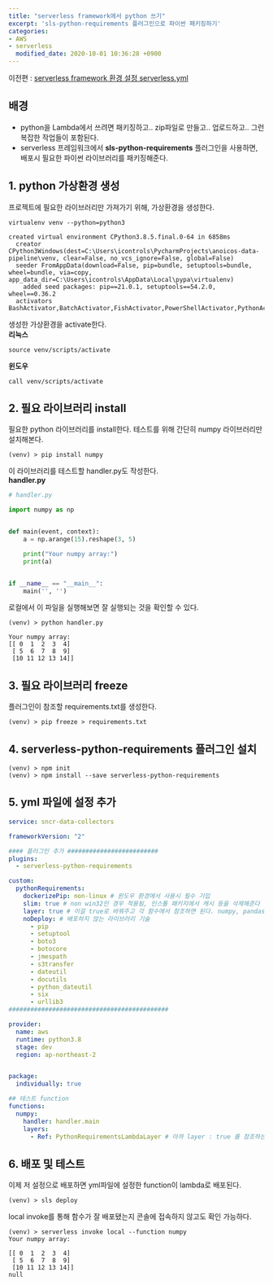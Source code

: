 ```yaml
---
title: "serverless framework에서 python 쓰기"
excerpt: 'sls-python-requirements 플러그인으로 파이썬 패키징하기'
categories:
- AWS
- serverless
  modified_date: 2020-10-01 10:36:28 +0900
---
```

이전편 : [serverless framework 환경 설정 serverless.yml](https://dasoldasol.github.io/aws/serverless/sls-yml/)

## 배경 
- python을 Lambda에서 쓰려면 패키징하고.. zip파일로 만들고.. 업로드하고.. 그런 복잡한 작업들이 포함된다. 
- serverless 프레임워크에서 **sls-python-requirements** 플러그인을 사용하면, 배포시 필요한 파이썬 라이브러리를 패키징해준다.

## 1. python 가상환경 생성 
프로젝트에 필요한 라이브러리만 가져가기 위해, 가상환경을 생성한다. 
```shell
virtualenv venv --python=python3
```
```
created virtual environment CPython3.8.5.final.0-64 in 6858ms
  creator CPython3Windows(dest=C:\Users\icontrols\PycharmProjects\anoicos-data-pipeline\venv, clear=False, no_vcs_ignore=False, global=False)
  seeder FromAppData(download=False, pip=bundle, setuptools=bundle, wheel=bundle, via=copy, app_data_dir=C:\Users\icontrols\AppData\Local\pypa\virtualenv)
    added seed packages: pip==21.0.1, setuptools==54.2.0, wheel==0.36.2
  activators BashActivator,BatchActivator,FishActivator,PowerShellActivator,PythonActivator,XonshActivator
```
생성한 가상환경을 activate한다.   
**리눅스**    
```shell
source venv/scripts/activate
```
**윈도우**
```shell
call venv/scripts/activate
```
## 2. 필요 라이브러리 install
필요한 python 라이브러리를 install한다. 테스트를 위해 간단히 numpy 라이브러리만 설치해본다.
```shell
(venv) > pip install numpy
```
        
    
이 라이브러리를 테스트할 handler.py도 작성한다.     
**handler.py**
```python
# handler.py

import numpy as np


def main(event, context):
    a = np.arange(15).reshape(3, 5)

    print("Your numpy array:")
    print(a)


if __name__ == "__main__":
    main('', '')
```
로컬에서 이 파일을 실행해보면 잘 실행되는 것을 확인할 수 있다. 
```shell
(venv) > python handler.py
```
```
Your numpy array:
[[ 0  1  2  3  4]
 [ 5  6  7  8  9]
 [10 11 12 13 14]]
```
## 3. 필요 라이브러리 freeze
플러그인이 참조할 requirements.txt를 생성한다. 
```shell
(venv) > pip freeze > requirements.txt
```
## 4. serverless-python-requirements 플러그인 설치 
```shell
(venv) > npm init
(venv) > npm install --save serverless-python-requirements
```
## 5. yml 파일에 설정 추가 
```yaml
service: sncr-data-collectors

frameworkVersion: "2"

#### 플러그인 추가 #########################
plugins:
  - serverless-python-requirements

custom:
  pythonRequirements:
    dockerizePip: non-linux # 윈도우 환경에서 사용시 필수 기입 
    slim: true # non win32인 경우 적용됨, 인스톨 패키지에서 캐시 등을 삭제해준다
    layer: true # 이걸 true로 바꿔주고 각 함수에서 참조하면 된다. numpy, pandas같은 크기가 큰 라이브러리 쓸 때 필수.
    noDeploy: # 배포하지 않는 라이브러리 기술
      - pip
      - setuptool
      - boto3
      - botocore
      - jmespath
      - s3transfer
      - dateutil
      - docutils
      - python_dateutil
      - six
      - urllib3
############################################

provider:
  name: aws
  runtime: python3.8
  stage: dev
  region: ap-northeast-2


package:
  individually: true

## 테스트 function
functions:
  numpy:
    handler: handler.main
    layers:
      - Ref: PythonRequirementsLambdaLayer # 아까 layer : true 를 참조하는 부분
```
## 6. 배포 및 테스트 
이제 저 설정으로 배포하면 yml파일에 설정한 function이 lambda로 배포된다. 
```shell
(venv) > sls deploy
```
local invoke를 통해 함수가 잘 배포됐는지 콘솔에 접속하지 않고도 확인 가능하다. 
```shell
(venv) > serverless invoke local --function numpy
Your numpy array:

[[ 0  1  2  3  4]
 [ 5  6  7  8  9]
 [10 11 12 13 14]]
null
```